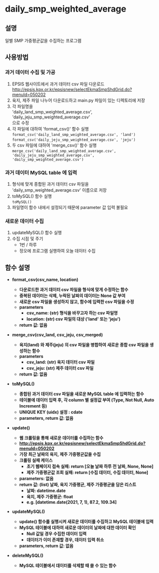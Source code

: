 # daily_smp_weighted_average
## 설명
일별 SMP 가중평균값을 수집하는 프로그램

## 사용방법
### 과거 데이터 수집 및 가공
1. EPSIS 웹사이트에서 과거 데이터 csv 파일 다운로드<br>http://epsis.kpx.or.kr/epsisnew/selectEkmaSmpShdGrid.do?menuId=050202
2. 육지, 제주 파일 나누어 다운로드하고 main.py 파일이 있는 디렉토리에 저장
3. 각 파일명을<br> 'daily_land_smp_weighted_average.csv', <br>'daily_jeju_smp_weighted_average.csv' <br>으로 수정
4. 각 파일에 대하여 'format_csv()' 함수 실행<br>`format_csv('daily_land_smp_weighted_average.csv', 'land')`<br>`format_csv('daily_jeju_smp_weighted_average.csv', 'jeju')`
5. 두 csv 파일에 대하여 'merge_csv()' 함수 실행<br>`merge_csv('daily_land_smp_weighted_average.csv', 'daily_jeju_smp_weighted_average.csv', 'daily_smp_weighted_average.csv')`

### 과거 데이터 MySQL table 에 입력
1. 형식에 맞게 종합된 과거 데이터 csv 파일을 'daily_smp_weighted_average.csv' 이름으로 저장
2. toMySQL() 함수 실행<br>`toMySQL()`
3. 파일명이 함수 내에서 설정되기 때문에 parameter 값 입력 불필요

### 새로운 데이터 수집
1. updateMySQL() 함수 실행
2. 수집 시점 및 주기
	- 1번 / 하루
	- 정오에 프로그램 실행하여 오늘 데이터 수집

## 함수 설명
- <b>format_csv(csv_name, location)
	- 다운로드한 과거 데이터 csv 파일을 형식에 맞게 수정하는 함수
	- 중복된 데이터는 삭제, 누락된 날짜의 데이터는 None 값 부여
	- 새로운 csv 파일을 생성하지 않고, 함수에 입력한 csv 파일을 수정
	- parameters
		- csv_name: (str) 형식을 바꾸고자 하는 csv 파일명
		- location: (str) csv 파일의 대상 ('land' 또는 'jeju')
	- return 값: 없음
	
- <b>merge_csv(csv_land, csv_jeju, csv_merged)
	- 육지(land) 와 제주(jeju) 의 csv 파일을 병합하여 새로운 종합 csv 파일을 생성하는 함수
	- parameters
		- csv_land: (str) 육지 데이터 csv 파일
 		- csv_jeju: (str) 제주 데이터 csv 파일
	- return 값: 없음
	
- <b>toMySQL()
	- 종합된 과거 데이터 csv 파일을 새로운 MySQL table 에 입력하는 함수
	- 테이블에 데이터 입력 후, 각 column 별 설정값 부여 (Type, Not Null, Auto Increment 등)
	- UNIQUE KEY (uidx) 설정 : cdate
	- parameters, return 값: 없음
	
- <b>update()
	- 웹 크롤링을 통해 새로운 데이터를 수집하는 함수
	- http://epsis.kpx.or.kr/epsisnew/selectEkmaSmpShdGrid.do?menuId=050202
	- 가장 최근 날짜의 육지, 제주 가중평균값을 수집
	- 크롤링 실패 케이스
		- 초기 웹페이지 접속 실패: return [오늘 날짜 하루 전 날짜, None, None]
		- 제주 가중평균값 조회 실패: return [수집 데이터, 수집 데이터, None]
	- parameters: 없음
	- return 값: (list) 날짜, 육지 가중평균, 제주 가중평균을 담은 리스트
		- 날짜: datetime.date
		- 육지, 제주 가중평균: float
		- e.g. [datetime.date(2021, 7, 1), 87.2, 109.34]
		
- <b>updateMySQL()
	- update() 함수를 실행시켜 새로운 데이터를 수집하고 MySQL 테이블에 입력
	- MySQL 테이블에 대하여 새로운 데이터의 날짜에 대한 데이터 확인
		- Null 값일 경우 수집한 데이터 입력
		- 데이터가 이미 존재할 경우, 데이터 입력 취소
	- parameters, return 값: 없음
	
- <b>deleteMySQL()
	- MySQL 테이블에서 데이터를 삭제할 때 쓸 수 있는 함수